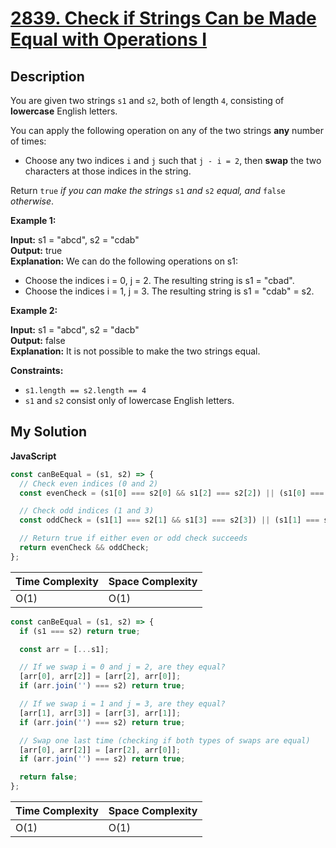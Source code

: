 # [2839. Check if Strings Can be Made Equal with Operations I](https://leetcode.com/problems/check-if-strings-can-be-made-equal-with-operations-i)

## Description

You are given two strings `s1` and `s2`, both of length `4`, consisting of **lowercase** English letters.

You can apply the following operation on any of the two strings **any** number of times:

- Choose any two indices `i` and `j` such that `j - i = 2`, then **swap** the two characters at those indices in the string.

Return `true` _if you can make the strings_ `s1` _and_ `s2` _equal, and_ `false` _otherwise_.

**Example 1:**

**Input:** s1 = "abcd", s2 = "cdab"  
**Output:** true  
**Explanation:** We can do the following operations on s1:

- Choose the indices i = 0, j = 2. The resulting string is s1 = "cbad".
- Choose the indices i = 1, j = 3. The resulting string is s1 = "cdab" = s2.

**Example 2:**

**Input:** s1 = "abcd", s2 = "dacb"  
**Output:** false  
**Explanation:** It is not possible to make the two strings equal.

**Constraints:**

- `s1.length == s2.length == 4`
- `s1` and `s2` consist only of lowercase English letters.

## My Solution

**JavaScript**

```js
const canBeEqual = (s1, s2) => {
  // Check even indices (0 and 2)
  const evenCheck = (s1[0] === s2[0] && s1[2] === s2[2]) || (s1[0] === s2[2] && s1[2] === s2[0]);

  // Check odd indices (1 and 3)
  const oddCheck = (s1[1] === s2[1] && s1[3] === s2[3]) || (s1[1] === s2[3] && s1[3] === s2[1]);

  // Return true if either even or odd check succeeds
  return evenCheck && oddCheck;
};
```

| Time Complexity | Space Complexity |
| --------------- | ---------------- |
| O(1)            | O(1)             |

```js
const canBeEqual = (s1, s2) => {
  if (s1 === s2) return true;

  const arr = [...s1];

  // If we swap i = 0 and j = 2, are they equal?
  [arr[0], arr[2]] = [arr[2], arr[0]];
  if (arr.join('') === s2) return true;

  // If we swap i = 1 and j = 3, are they equal?
  [arr[1], arr[3]] = [arr[3], arr[1]];
  if (arr.join('') === s2) return true;

  // Swap one last time (checking if both types of swaps are equal)
  [arr[0], arr[2]] = [arr[2], arr[0]];
  if (arr.join('') === s2) return true;

  return false;
};
```

| Time Complexity | Space Complexity |
| --------------- | ---------------- |
| O(1)            | O(1)             |
